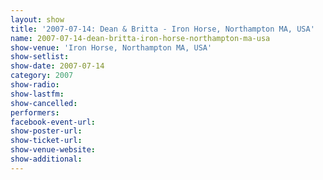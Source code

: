 ```yaml
---
layout: show
title: '2007-07-14: Dean & Britta - Iron Horse, Northampton MA, USA'
name: 2007-07-14-dean-britta-iron-horse-northampton-ma-usa
show-venue: 'Iron Horse, Northampton MA, USA'
show-setlist: 
show-date: 2007-07-14
category: 2007
show-radio: 
show-lastfm: 
show-cancelled: 
performers: 
facebook-event-url: 
show-poster-url: 
show-ticket-url: 
show-venue-website: 
show-additional: 
---
```


